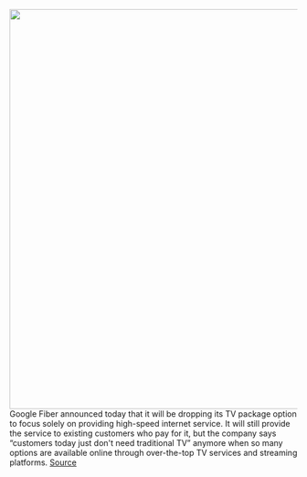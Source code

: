 <img src='https://cdn.vox-cdn.com/thumbor/FRBSuHZw7Pf2IWaONv_3iYfc6Yk=/0x0:2040x1360/1200x800/filters:focal(857x517:1183x843)/cdn.vox-cdn.com/uploads/chorus_image/image/66251024/acastro_191014_1777_google_pixel_0001.0.0.jpg' width='700px' /><br/>
Google Fiber announced today that it will be dropping its TV package option to focus solely on providing high-speed internet service. It will still provide the service to existing customers who pay for it, but the company says “customers today just don't need traditional TV” anymore when so many options are available online through over-the-top TV services and streaming platforms.
<a href='https://www.theverge.com/2020/2/4/21123050/google-fiber-tv-package-removed-internet-service-high-speed'> Source <a/>
